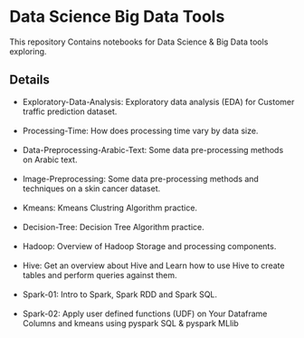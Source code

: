 # Data Science Big Data Tools

This repository Contains notebooks for Data Science & Big Data tools exploring.

## Details

* Exploratory-Data-Analysis: Exploratory data analysis (EDA) for Customer traffic prediction dataset.<br><br>
* Processing-Time: How does processing time vary by data size.<br><br>
* Data-Preprocessing-Arabic-Text: Some data pre-processing methods on Arabic text.<br><br>
* Image-Preprocessing: Some data pre-processing methods and techniques on a skin cancer dataset.<br><br>
* Kmeans: Kmeans Clustring Algorithm practice.<br><br>
* Decision-Tree: Decision Tree Algorithm practice.<br><br>
* Hadoop: Overview of Hadoop Storage and processing components.<br><br>
* Hive: Get an overview about Hive and Learn how to use Hive to create tables and perform queries against them.<br><br>
* Spark-01: Intro to Spark, Spark RDD and Spark SQL.<br><br>
* Spark-02: Apply user defined functions (UDF) on Your Dataframe Columns and kmeans using pyspark SQL & pyspark MLlib
